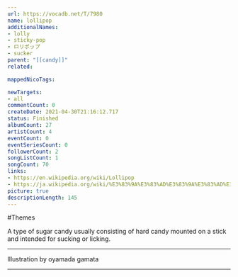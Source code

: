 ```yaml
---
url: https://vocadb.net/T/7980
name: lollipop
additionalNames: 
- lolly
- sticky-pop
- ロリポップ
- sucker
parent: "[[candy]]"
related:

mappedNicoTags:

newTargets:
- all
commentCount: 0
createDate: 2021-04-30T21:16:12.717
status: Finished
albumCount: 27
artistCount: 4
eventCount: 0
eventSeriesCount: 0
followerCount: 2
songListCount: 1
songCount: 70
links: 
- https://en.wikipedia.org/wiki/Lollipop
- https://ja.wikipedia.org/wiki/%E3%83%9A%E3%83%AD%E3%83%9A%E3%83%AD%E3%82%AD%E3%83%A3%E3%83%B3%E3%83%87%E3%82%A3
picture: true
descriptionLength: 145
---
```


#Themes

A type of sugar candy usually consisting of hard candy mounted on a stick and intended for sucking or licking.
___
Illustration by oyamada gamata

---

